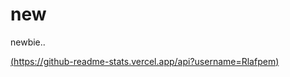 # new
newbie..

[(https://github-readme-stats.vercel.app/api?username=Rlafpem)](https://github.com/anuraghazra/github-readme-stats)


